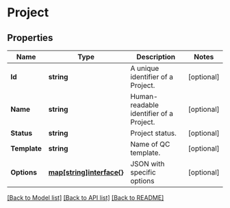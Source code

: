 # Project

## Properties

Name | Type | Description | Notes
------------ | ------------- | ------------- | -------------
**Id** | **string** | A unique identifier of a Project. | [optional] 
**Name** | **string** | Human-readable identifier of a Project. | [optional] 
**Status** | **string** | Project status. | [optional] 
**Template** | **string** | Name of QC template. | [optional] 
**Options** | [**map[string]interface{}**](.md) | JSON with specific options | [optional] 

[[Back to Model list]](../README.md#documentation-for-models) [[Back to API list]](../README.md#documentation-for-api-endpoints) [[Back to README]](../README.md)


